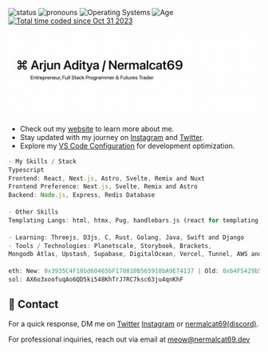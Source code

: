 ![status](https://img.shields.io/badge/Status-Cooking_Fish-c70000) ![pronouns](https://img.shields.io/badge/Pronouns-He/Him-8A2BE2) ![Operating Systems](https://img.shields.io/badge/OS-macOS_Windows_Linux-253469) ![Age](https://img.shields.io/badge/9_July_2006-c70000) <a href="https://wakatime.com/@018b8590-08c5-49e9-bd7c-f3a0dcac0016"><img src="https://wakatime.com/badge/user/018b8590-08c5-49e9-bd7c-f3a0dcac0016.svg" alt="Total time coded since Oct 31 2023" /></a>


![nermalcat69](public/nermalcat69.png) 

- Check out my [website](https://arjunaditya.vercel.app) to learn more about me.
- Stay updated with my journey on [Instagram](https://instagram.com/nermalcat69) and [Twitter](https://twitter.com/nermalcat69).
- Explore my [VS Code Configuration](https://github.com/nermalcat69/vsc-config) for development optimization.

```Javascript
- My Skills / Stack
Typescript
Frontend: React, Next.js, Astro, Svelte, Remix and Nuxt
Frontend Preference: Next.js, Svelte, Remix and Astro
Backend: Node.js, Express, Redis Database

- Other Skills
Templating Langs: html, htmx, Pug, handlebars.js (react for templating ? no wtf)

- Learning: Threejs, D3js, C, Rust, Golang, Java, Swift and Django
- Tools / Technologies: Planetscale, Storybook, Brackets,
Mongodb Atlas, Upstash, Supabase, DigitalOcean, Vercel, Tunnel, AWS and Firebase

eth: New: 0x3935C4F18bd60465bF178810B565910bA9E74137 | Old: 0xb4F5429b5A25c3959fD1e5967d82c129B828A7a6
sol: AX6o3xoofuqAo6QD5ki548KhTrJ7RC7ksc63ju4qnKhF

```

  <!---
```Javascript
    _   __                               __              __   _____ ____ 
   / | / /___   _____ ____ ___   ____ _ / /_____ ____ _ / /_ / ___// __ \
  /  |/ // _ \ / ___// __ `__ \ / __ `// // ___// __ `// __// __ \/ /_/ /
 / /|  //  __// /   / / / / / // /_/ // // /__ / /_/ // /_ / /_/ /\__, / 
/_/ |_/ \___//_/   /_/ /_/ /_/ \__,_//_/ \___/ \__,_/ \__/ \____//____/
```

[![nermalcat69's GitHub | Stats](https://stats.quine.sh/nermalcat69/github?theme=dark)](https://quine.sh?utm_source=widgets&utm_campaign=nermalcat69)


- Explore my blog where I share insights and learnings.
https://sr.ht/~nermalcat69/
&apos;
--->

## 🌿 Contact

For a quick response, DM me on [Twitter](https://twitter.com/nermalcat69) [Instagram](https://instagram.com/nermalcat69) or [nermalcat69(discord)](https://discord.com/users/989106479699210310).


For professional inquiries, reach out via email at meow@nermalcat69.dev
